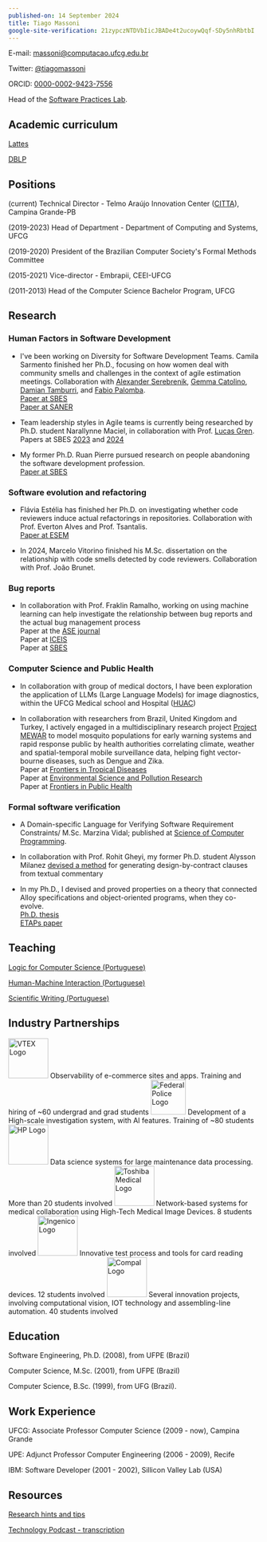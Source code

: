 ```yaml
---
published-on: 14 September 2024
title: Tiago Massoni
google-site-verification: 21zypczNTDVbIicJBADe4t2ucoywQqf-SDy5nhRbtbI
---
```



E-mail: [massoni@computacao.ufcg.edu.br](mailto:massoni@computacao.ufcg.edu.br)

Twitter: [@tiagomassoni](https://x.com/tiagomassoni)

ORCID: [0000-0002-9423-7556](https://orcid.org/0000-0002-9423-7556)

Head of the [Software Practices Lab](https://splab.computacao.ufcg.edu.br/).

## Academic curriculum

[Lattes](http://lattes.cnpq.br/3563923906851611)

[DBLP](https://dblp.org/pid/91/4481.html)

## Positions

(current) Technical Director - Telmo Araújo Innovation Center ([CITTA](https://citta.org.br/)), Campina Grande-PB

(2019-2023) Head of Department - Department of Computing and Systems, UFCG

(2019-2020) President of the Brazilian Computer Society's Formal Methods Committee

(2015-2021) Vice-director - Embrapii, CEEI-UFCG

(2011-2013) Head of the Computer Science Bachelor Program, UFCG

## Research

### Human Factors in Software Development

- I've been working on Diversity for Software Development Teams. Camila Sarmento finished her Ph.D., focusing on how women deal with community smells and challenges in the context of agile estimation meetings. Collaboration with [Alexander Serebrenik](https://www.tue.nl/en/research/researchers/alexander-serebrenik), [Gemma Catolino](https://www.gemmacatolino.com/), [Damian Tamburri](https://research.tue.nl/en/persons/damian-a-tamburri), and [Fabio Palomba](https://fpalomba.github.io/).  
  [Paper at SBES]()  
  [Paper at SANER](https://ieeexplore.ieee.org/abstract/document/9825896)  

- Team leadership styles in Agile teams is currently being researched by Ph.D. student Narallynne Maciel, in collaboration with Prof. [Lucas Gren](https://www.cse.chalmers.se/~lucasg/).  
  Papers at SBES [2023](https://dl.acm.org/doi/abs/10.1145/3555228.3555263) and [2024]()

- My former Ph.D. Ruan Pierre pursued research on people abandoning the software development profession.  
  [Paper at SBES](https://dl.acm.org/doi/abs/10.1145/3474624.3474644)

### Software evolution and refactoring

- Flávia Estélia has finished her Ph.D. on investigating whether code reviewers induce actual refactorings in repositories. Collaboration with Prof. Everton Alves and Prof. Tsantalis.  
  [Paper at ESEM](https://dl.acm.org/doi/10.1145/3475716.3475785)

- In 2024, Marcelo Vitorino finished his M.Sc. dissertation on the relationship with code smells detected by code reviewers. Collaboration with Prof. João Brunet.

### Bug reports

- In collaboration with Prof. Fraklin Ramalho, working on using machine learning can help investigate the relationship between bug reports and the actual bug management process  
  Paper at the [ASE journal](https://link.springer.com/article/10.1007/s10515-021-00287-w)  
  Paper at [ICEIS](https://www.scitepress.org/Papers/2023/118476/118476.pdf)  
  Paper at [SBES](https://dl.acm.org/doi/10.1145/3613372.3613396)  

### Computer Science and Public Health

- In collaboration with group of medical doctors, I have been exploration the application of LLMs (Large Language Models) for image diagnostics, within the UFCG Medical school and Hospital ([HUAC](https://www.gov.br/ebserh/pt-br/hospitais-universitarios/regiao-nordeste/huac-ufcg))

- In collaboration with researchers from Brazil, United Kingdom and Turkey, I actively engaged in a multidisciplinary research project [Project MEWAR](https://www.ucl.ac.uk/risk-disaster-reduction/research-projects/2024/may/mosquito-population-modelling-early-warning-system-and-rapid-health) to model mosquito populations for early warning systems and rapid response public by health authorities correlating climate, weather and spatial-temporal mobile surveillance data, helping fight vector-bourne diseases, such as Dengue and Zika.  
  Paper at [Frontiers in Tropical Diseases](https://www.frontiersin.org/journals/tropical-diseases/articles/10.3389/fitd.2023.1039735/full)  
  Paper at [Environmental Science and Pollution Research](https://link.springer.com/article/10.1007/s11356-021-15984-y)  
  Paper at [Frontiers in Public Health](https://www.frontiersin.org/journals/public-health/articles/10.3389/fpubh.2021.754072/full)  


### Formal software verification

- A Domain-specific Language for Verifying Software Requirement Constraints/
M.Sc. Marzina Vidal; published at [Science of Computer Programming](https://www.sciencedirect.com/science/article/pii/S0167642320301180).

- In collaboration with Prof. Rohit Gheyi, my former Ph.D. student Alysson Milanez [devised a method](http://dspace.sti.ufcg.edu.br:8080/jspui/bitstream/riufcg/1681/3/ALYSSON%20FILGUEIRA%20MILANEZ%20%e2%80%93%20TESE%20%28PPGCC%29%202018.pdf) for generating design-by-contract clauses from textual commentary  

- In my Ph.D., I devised and proved properties on a theory that connected Alloy specifications and object-oriented programs, when they co-evolve.  
  [Ph.D. thesis](https://bdtd.ibict.br/vufind/Record/UFPE_a93929d6fcc0b83c0d77e6b7987ee1b0)  
  [ETAPs paper](https://dl.acm.org/doi/abs/10.5555/1792838.1792873)

## Teaching

[Logic for Computer Science (Portuguese)](https://tiagomassoni.github.io/logic-texts/)

[Human-Machine Interaction (Portuguese)](https://tiagomassoni.github.io/ihc-texts)

[Scientific Writing (Portuguese)](https://sites.google.com/computacao.ufcg.edu.br/ptcc-ufcg/)

## Industry Partnerships

<img src="https://brand.vtex.com/wp-content/themes/vtex-brand/img/logo.svg" alt="VTEX Logo" width="80">  
Observability of e-commerce sites and apps.  
Training and hiring of ~60 undergrad and grad students 

<img src="https://www.gov.br/pf/pt-br/principios-fundamentais/simbolos-da-policia-federal-2/emblema.png/@@images/image.png" alt="Federal Police Logo" width="70">  
Development of a High-scale investigation system, with AI features.  
Training of ~80 students


<img src="https://brandcentral.hp.com/content/dam/sites/brand-central/elem-logo/images/Logo_1_do.jpeg" alt="HP Logo" width="80">  
Data science systems for large maintenance data processing.  
More than 20 students involved


<img src="https://global.medical.canon/media/press-release-tams-fpo_tcm19-3928.jpg" alt="Toshiba Medical Logo" width="80">  
Network-based systems for medical collaboration using High-Tech Medical Image Devices.  
8 students involved


<img src="https://ingenico.com/themes/custom/ingenico/logo.svg?v=1" alt="Ingenico Logo" width="80">  
Innovative test process and tools for card reading devices.  
12 students involved



<img src="https://www.compal.com/static/images/logo/compal-logo_green.svg" alt="Compal Logo" width="80">  
Several innovation projects, involving computational vision, IOT technology and assembling-line automation.  
40 students involved



## Education

Software Engineering, Ph.D. (2008), from UFPE (Brazil)

Computer Science, M.Sc. (2001), from UFPE (Brazil)

Computer Science, B.Sc. (1999), from UFG (Brazil).

## Work Experience

UFCG: Associate Professor Computer Science (2009 - now), Campina Grande

UPE: Adjunct Professor Computer Engineering (2006 - 2009), Recife

IBM: Software Developer (2001 - 2002), Sillicon Valley Lab (USA)

## Resources

[Research hints and tips](https://tiagomassoni.github.io/research/index.html)

[Technology Podcast - transcription](https://tiagomassoni.github.io/CBN/principal.html)